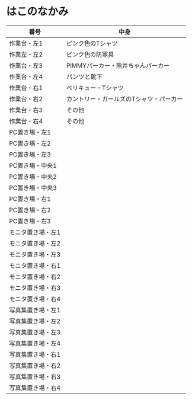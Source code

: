 # はこのなかみ

| 番号 | 中身 |
|---|---|
| 作業台・左1 | ピンク色のTシャツ |
| 作業左・左2 | ピンク色の防寒具 |
| 作業台・左3 | PIMMYパーカー・熊井ちゃんパーカー |
| 作業台・左4 | パンツと靴下 |
| 作業台・右1 | ベリキュー・Tシャツ |
| 作業台・右2 | カントリー・ガールズのTシャツ・パーカー |
| 作業台・右3 | その他 |
| 作業台・右4 | その他 |
| PC置き場・左1 | |
| PC置き場・左2 | |
| PC置き場・左3 | |
| PC置き場・中央1 | |
| PC置き場・中央2 | |
| PC置き場・中央3 | |
| PC置き場・右1 | |
| PC置き場・右2 | |
| PC置き場・右3 | |
| モニタ置き場・左1 | |
| モニタ置き場・左2 | |
| モニタ置き場・左3 | |
| モニタ置き場・右1 | |
| モニタ置き場・右2 | |
| モニタ置き場・右3 | |
| モニタ置き場・右4 | |
| 写真集置き場・左1 | |
| 写真集置き場・左2 | |
| 写真集置き場・左3 | |
| 写真集置き場・左4 | |
| 写真集置き場・右1 | |
| 写真集置き場・右2 | |
| 写真集置き場・右3 | |
| 写真集置き場・右4 | |
